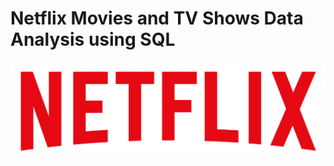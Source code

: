 # Netflix Movies and TV Shows Data Analysis using SQL
![Netflix Logo](https://github.com/SAIBHARADWAJ63508/Netflix_project_sql/blob/main/logo.png)
